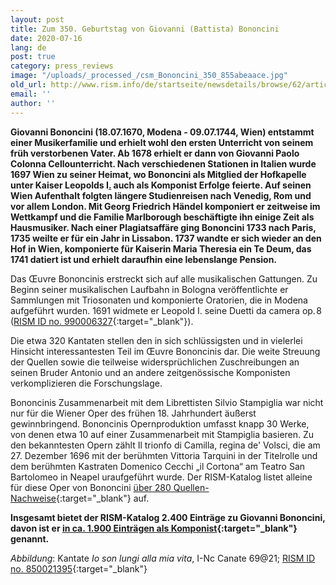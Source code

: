 ```yaml
---
layout: post
title: Zum 350. Geburtstag von Giovanni (Battista) Bononcini
date: 2020-07-16
lang: de
post: true
category: press_reviews
image: "/uploads/_processed_/csm_Bononcini_350_855abeaace.jpg"
old_url: http://www.rism.info/de/startseite/newsdetails/browse/62/article/64/giovanni-battista-bononcinis-350th-birthday.html
email: ''
author: ''
---
```





**Giovanni Bononcini (18.07.1670, Modena - 09.07.1744, Wien) entstammt einer Musikerfamilie und erhielt wohl den ersten Unterricht von seinem früh verstorbenen Vater. Ab 1678 erhielt er dann von Giovanni Paolo Colonna Cellounterricht. Nach verschiedenen Stationen in Italien wurde 1697 Wien zu seiner Heimat, wo Bononcini als Mitglied der Hofkapelle unter Kaiser Leopolds I[.](https://de.wikipedia.org/wiki/Leopold_I._(HRR)) auch als Komponist Erfolge feierte. Auf seinen Wien Aufenthalt folgten längere Studienreisen nach Venedig, Rom und vor allem London. Mit Georg Friedrich Händel komponiert er zeitweise im Wettkampf und die Familie Marlborough beschäftigte ihn einige Zeit als Hausmusiker. Nach einer Plagiatsaffäre ging Bononcini 1733 nach Paris, 1735 weilte er für ein Jahr in Lissabon. 1737 wandte er sich wieder an den Hof in Wien, komponierte für Kaiserin Maria Theresia ein Te Deum, das 1741 datiert ist und erhielt daraufhin eine lebenslange Pension.**

Das Œuvre Bononcinis erstreckt sich auf alle musikalischen Gattungen. Zu Beginn seiner musikalischen Laufbahn in Bologna veröffentlichte er Sammlungen mit Triosonaten und komponierte Oratorien, die in Modena aufgeführt wurden. 1691 widmete er Leopold I. seine Duetti da camera op. 8 ([RISM ID no. 990006327](https://opac.rism.info/search?id=990006327&View=rism){:target="_blank"}).

Die etwa 320 Kantaten stellen den in sich schlüssigsten und in vielerlei Hinsicht interessantesten Teil im Œuvre Bononcinis dar. Die weite Streuung der Quellen sowie die teilweise widersprüchlichen Zuschreibungen an seinen Bruder Antonio und an andere zeitgenössische Komponisten verkomplizieren die Forschungslage.

Bononcinis Zusammenarbeit mit dem Librettisten Silvio Stampiglia war nicht nur für die Wiener Oper des frühen 18. Jahrhundert äußerst gewinnbringend. Bononcinis Opernproduktion umfasst knapp 30 Werke, von denen etwa 10 auf einer Zusammenarbeit mit Stampiglia basieren. Zu den bekanntesten Opern zählt Il trionfo di Camilla, regina de' Volsci, die am 27. Dezember 1696 mit der berühmten Vittoria Tarquini in der Titelrolle und dem berühmten Kastraten Domenico Cecchi „il Cortona“ am Teatro San Bartolomeo in Neapel uraufgeführt wurde. Der RISM-Katalog listet alleine für diese Oper von Bononcini [über 280 Quellen-Nachweise](https://opac.rism.info/search?View=rism&author=bononcini+giovanni&title=trionfo+camilla+volsci){:target="_blank"} auf.

**Insgesamt bietet der RISM-Katalog 2.400 Einträge zu Giovanni Bononcini, davon ist er [in ca. 1.900 Einträgen als Komponist](https://opac.rism.info/metaopac/perma.do;jsessionid=3213172D11BC04DAE0D26B50E2C612C8.touch02?v=rism&q=-1%3d%22pe20000426%22){:target="_blank"} genannt.**



_Abbildung_: Kantate _Io son lungi alla mia vita_, I-Nc Canate 69@21; [RISM ID no. 850021395](https://opac.rism.info/search?id=850021395&View=rism){:target="_blank"}



<script type="text/javascript">var switchTo5x=true;</script><script type="text/javascript" src="http://w.sharethis.com/button/buttons.js"></script><script type="text/javascript">stLight.options({publisher: "9b601438-1ce1-49d8-bfd7-9cff5df54c17", doNotHash: false, doNotCopy: false, hashAddressBar: false});</script>